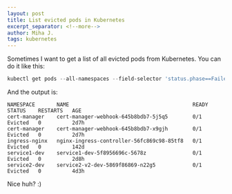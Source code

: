 ```yaml
---
layout: post
title: List evicted pods in Kubernetes
excerpt_separator: <!--more-->
author: Miha J.
tags: kubernetes
---
```

<!--more-->
Sometimes I want to get a list of all evicted pods from Kubernetes. You can do it like this:

```powershell
kubectl get pods --all-namespaces --field-selector 'status.phase==Failed'
```

And the output is:

```
NAMESPACE       NAME                                        READY   STATUS    RESTARTS   AGE
cert-manager    cert-manager-webhook-645b8bdb7-5j5q5        0/1     Evicted   0          2d7h
cert-manager    cert-manager-webhook-645b8bdb7-x9gjh        0/1     Evicted   0          2d7h
ingress-nginx   nginx-ingress-controller-56fc869c98-85tf8   0/1     Evicted   0          142d
service1-dev    service1-dev-5f8956696c-5678z               0/1     Evicted   0          2d8h
service2-dev    service2-v2-dev-5869f86869-n22g5            0/1     Evicted   0          4d3h
```

Nice huh? :)
